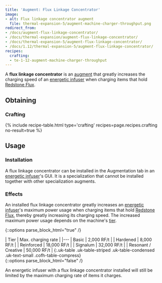 ```yaml
---
title: 'Augment: Flux Linkage Concentrator'
image:
- alt: Flux linkage concentrator augment
  file: thermal-expansion-5/augment-machine-charger-throughput.png
redirect_from:
- /docs/augment-flux-linkage-concentrator/
- /docs/thermal-expansion/augment-flux-linkage-concentrator/
- /docs/thermal-expansion-5/augment-flux-linkage-concentrator/
- /docs/1.12/thermal-expansion-5/augment-flux-linkage-concentrator/
recipes:
  crafting:
  - te-1-12-augment-machine-charger-throughput
---
```


A **flux linkage concentrator** is an [augment](../augments/) that greatly
increases the charging speed of an [energetic infuser](../energetic-infuser/)
when charging items that hold [Redstone Flux](../../../redstone-flux/).


Obtaining
---------

### Crafting
{% include recipe-table.html type='crafting' recipes=page.recipes.crafting no-result=true %}


Usage
-----

### Installation
A flux linkage concentrator can be installed in the Augmentation tab in an
[energetic infuser](../energetic-infuser/)'s GUI. It is a specialization that
cannot be installed together with other specialization augments.

### Effects
An installed flux linkage concentrator greatly increases an [energetic
infuser](../energetic-infuser/)'s maximum power usage when charging items
that hold [Redstone Flux](../../../redstone-flux/), thereby greatly increasing its
charging speed. The increased maximum power usage depends on the machine's
[tier](../../thermal-foundation/tiers/).

{::options parse_block_html="true" /}
<div class="uk-overflow-container">
| Tier | Max. charging rate |
|---
| Basic | 2,000 RF/t |
| Hardened | 8,000 RF/t |
| Reinforced | 18,000 RF/t |
| Signalum | 32,000 RF/t |
| Resonant / Creative | 50,000 RF/t |
{:.uk-table .uk-table-striped .uk-table-condensed .uk-text-small .cofh-table-compress}
</div>
{::options parse_block_html="false" /}

An energetic infuser with a flux linkage concentrator installed will still be
limited by the maximum charging rate of items it charges.
